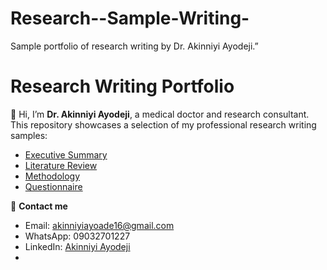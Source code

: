 # Research--Sample-Writing-
Sample portfolio of research writing by Dr. Akinniyi Ayodeji.”
# Research Writing Portfolio  

👋 Hi, I’m **Dr. Akinniyi Ayodeji**, a medical doctor and research consultant.  
This repository showcases a selection of my professional research writing samples:  

- [Executive Summary](./Sample_Executive_Summary.pdf)  
- [Literature Review](./Sample_Literature_Review.pdf)  
- [Methodology](./Sample_Methodology.pdf)  
- [Questionnaire](./Sample_Questionnaire(2).pdf)  

📩 **Contact me**  
- Email: akinniyiayoade16@gmail.com  
- WhatsApp: 09032701227  
- LinkedIn: [Akinniyi Ayodeji](https://www.linkedin.com)
- 
